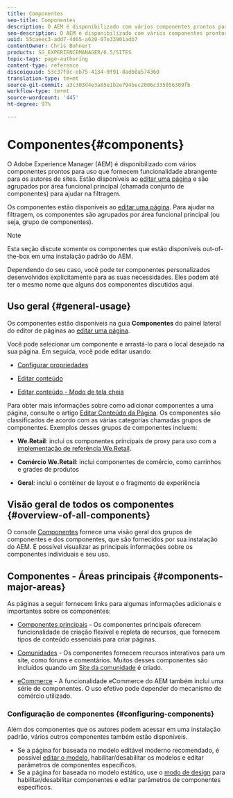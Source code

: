 ```yaml
---
title: Componentes
seo-title: Componentes
description: O AEM é disponibilizado com vários componentes prontos para uso que fornecem funcionalidade abrangente para os autores de sites
seo-description: O AEM é disponibilizado com vários componentes prontos para uso que fornecem funcionalidade abrangente para os autores de sites
uuid: 55caeec3-add7-4d05-a620-07e33901adb7
contentOwner: Chris Bohnert
products: SG_EXPERIENCEMANAGER/6.5/SITES
topic-tags: page-authoring
content-type: reference
discoiquuid: 53c37f8c-eb75-4134-9f91-8adb0a574360
translation-type: tm+mt
source-git-commit: a3c303d4e3a85e1b2e794bec2006c335056309fb
workflow-type: tm+mt
source-wordcount: '445'
ht-degree: 97%

---
```



# Componentes{#components}

O Adobe Experience Manager (AEM) é disponibilizado com vários componentes prontos para uso que fornecem funcionalidade abrangente para os autores de sites. Estão disponíveis ao [editar uma página](/help/sites-authoring/editing-content.md) e são agrupados por área funcional principal (chamada conjunto de componentes) para ajudar na filtragem.

Os componentes estão disponíveis ao [editar uma página](/help/sites-authoring/editing-content.md). Para ajudar na filtragem, os componentes são agrupados por área funcional principal (ou seja, grupo de componentes).

>[!NOTE]
>
>Esta seção discute somente os componentes que estão disponíveis out-of-the-box em uma instalação padrão do AEM.
>
>Dependendo do seu caso, você pode ter componentes personalizados desenvolvidos explicitamente para as suas necessidades. Eles podem até ter o mesmo nome que alguns dos componentes discutidos aqui.

## Uso geral   {#general-usage}

Os componentes estão disponíveis na guia **Componentes** do painel lateral do editor de páginas ao [editar uma página](/help/sites-authoring/editing-content.md).

Você pode selecionar um componente e arrastá-lo para o local desejado na sua página. Em seguida, você pode editar usando:

* [Configurar propriedades](/help/sites-authoring/editing-page-properties.md)
* [Editar conteúdo](/help/sites-authoring/editing-content.md)

* [Editar conteúdo - Modo de tela cheia](/help/sites-authoring/editing-content.md#edit-content-full-screen-mode)

Para obter mais informações sobre como adicionar componentes a uma página, consulte o artigo [Editar Conteúdo da Página](/help/sites-authoring/editing-content.md).
Os componentes são classificados de acordo com as várias categorias chamadas grupos de componentes. Exemplos desses grupos de componentes incluem:

* **We.Retail**: inclui os componentes principais de proxy para uso com a [implementação de referência We.Retail](/help/sites-developing/we-retail.md).

* **Comércio We.Retail**: inclui componentes de comércio, como carrinhos e grades de produtos

* **Geral**: inclui o contêiner de layout e o fragmento de experiência

## Visão geral de todos os componentes {#overview-of-all-components}

O console [Componentes](/help/sites-authoring/default-components-console.md) fornece uma visão geral dos grupos de componentes e dos componentes, que são fornecidos por sua instalação do AEM. É possível visualizar as principais informações sobre os componentes individuais e seu uso.

## Componentes - Áreas principais  {#components-major-areas}

As páginas a seguir fornecem links para algumas informações adicionais e importantes sobre os componentes:

* [Componentes principais](https://docs.adobe.com/content/help/br/experience-manager-core-components/using/introduction.html) - Os componentes principais oferecem funcionalidade de criação flexível e repleta de recursos, que fornecem tipos de conteúdo essenciais para criar páginas.

* [Comunidades](/help/communities/author-communities.md) - Os componentes fornecem recursos interativos para um site, como fóruns e comentários. Muitos desses componentes são incluídos quando um [Site da comunidade](/help/communities/overview.md) é criado.

* [eCommerce](/help/sites-administering/ecommerce.md) - A funcionalidade eCommerce do AEM também inclui uma série de componentes. O uso efetivo pode depender do mecanismo de comércio utilizado.

### Configuração de componentes {#configuring-components}

Além dos componentes que os autores podem acessar em uma instalação padrão, vários outros componentes também estão disponíveis.

* Se a página for baseada no modelo editável moderno recomendado, é possível [editar o modelo](/help/sites-authoring/templates.md), habilitar/desabilitar os modelos e editar parâmetros de componentes específicos.
* Se a página for baseada no modelo estático, use o [modo de design](/help/sites-authoring/default-components-designmode.md#enable-disable-components) para habilitar/desabilitar componentes e editar parâmetros de componentes específicos.

